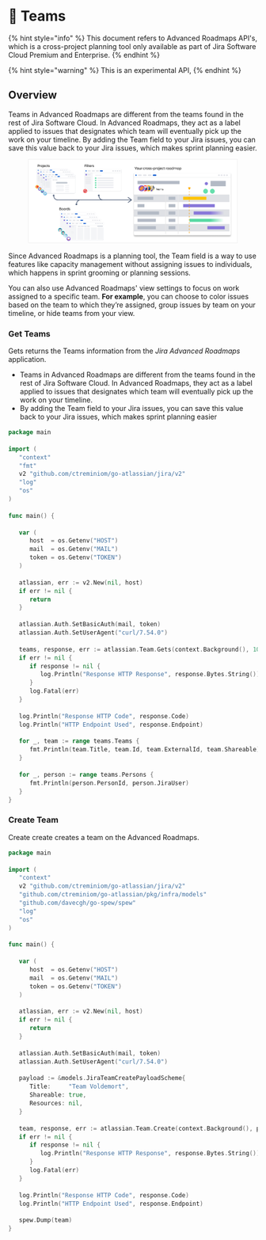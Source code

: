 # 🏓 Teams

{% hint style="info" %}
This document refers to Advanced Roadmaps API's, which is a cross-project planning tool only available as part of Jira Software Cloud Premium and Enterprise.
{% endhint %}

{% hint style="warning" %}
This is an experimental API,
{% endhint %}

## Overview

Teams in Advanced Roadmaps are different from the teams found in the rest of Jira Software Cloud. In Advanced Roadmaps, they act as a label applied to issues that designates which team will eventually pick up the work on your timeline. By adding the Team field to your Jira issues, you can save this value back to your Jira issues, which makes sprint planning easier.

<figure><img src="../.gitbook/assets/image (20).png" alt=""><figcaption></figcaption></figure>

Since Advanced Roadmaps is a planning tool, the Team field is a way to use features like capacity management without assigning issues to individuals, which happens in sprint grooming or planning sessions.

You can also use Advanced Roadmaps' view settings to focus on work assigned to a specific team. **For example**, you can choose to color issues based on the team to which they’re assigned, group issues by team on your timeline, or hide teams from your view.

### Get Teams

Gets returns the Teams information from the _Jira Advanced Roadmaps_ application.&#x20;

* Teams in Advanced Roadmaps are different from the teams found in the rest of Jira Software Cloud. In Advanced Roadmaps, they act as a label applied to issues that designates which team will eventually pick up the work on your timeline.
* By adding the Team field to your Jira issues, you can save this value back to your Jira issues, which makes sprint planning easier

```go
package main

import (
   "context"
   "fmt"
   v2 "github.com/ctreminiom/go-atlassian/jira/v2"
   "log"
   "os"
)

func main() {

   var (
      host  = os.Getenv("HOST")
      mail  = os.Getenv("MAIL")
      token = os.Getenv("TOKEN")
   )

   atlassian, err := v2.New(nil, host)
   if err != nil {
      return
   }

   atlassian.Auth.SetBasicAuth(mail, token)
   atlassian.Auth.SetUserAgent("curl/7.54.0")

   teams, response, err := atlassian.Team.Gets(context.Background(), 1000)
   if err != nil {
      if response != nil {
         log.Println("Response HTTP Response", response.Bytes.String())
      }
      log.Fatal(err)
   }

   log.Println("Response HTTP Code", response.Code)
   log.Println("HTTP Endpoint Used", response.Endpoint)

   for _, team := range teams.Teams {
      fmt.Println(team.Title, team.Id, team.ExternalId, team.Shareable)
   }

   for _, person := range teams.Persons {
      fmt.Println(person.PersonId, person.JiraUser)
   }
}
```

### Create Team

Create create creates a team on the Advanced Roadmaps.

```go
package main

import (
   "context"
   v2 "github.com/ctreminiom/go-atlassian/jira/v2"
   "github.com/ctreminiom/go-atlassian/pkg/infra/models"
   "github.com/davecgh/go-spew/spew"
   "log"
   "os"
)

func main() {

   var (
      host  = os.Getenv("HOST")
      mail  = os.Getenv("MAIL")
      token = os.Getenv("TOKEN")
   )

   atlassian, err := v2.New(nil, host)
   if err != nil {
      return
   }

   atlassian.Auth.SetBasicAuth(mail, token)
   atlassian.Auth.SetUserAgent("curl/7.54.0")

   payload := &models.JiraTeamCreatePayloadScheme{
      Title:     "Team Voldemort",
      Shareable: true,
      Resources: nil,
   }

   team, response, err := atlassian.Team.Create(context.Background(), payload)
   if err != nil {
      if response != nil {
         log.Println("Response HTTP Response", response.Bytes.String())
      }
      log.Fatal(err)
   }

   log.Println("Response HTTP Code", response.Code)
   log.Println("HTTP Endpoint Used", response.Endpoint)

   spew.Dump(team)
}
```
